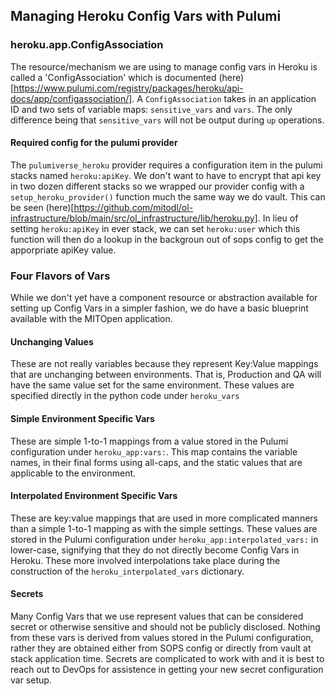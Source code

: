 
## Managing Heroku Config Vars with Pulumi

### heroku.app.ConfigAssociation

The resource/mechanism we are using to manage config vars in Heroku is called a 'ConfigAssociation' which is documented (here)[https://www.pulumi.com/registry/packages/heroku/api-docs/app/configassociation/]. A `ConfigAssociation` takes in an application ID and two sets of variable maps: `sensitive_vars` and `vars`. The only difference being that `sensitive_vars` will not be output during `up` operations.

#### Required config for the pulumi provider

The `pulumiverse_heroku` provider requires a configuration item in the pulumi stacks named `heroku:apiKey`. We don't want to have to encrypt that api key in two dozen different stacks so we wrapped our provider config with a `setup_heroku_provider()` function much the same way we do vault. This can be seen (here)[https://github.com/mitodl/ol-infrastructure/blob/main/src/ol_infrastructure/lib/heroku.py]. In lieu of setting `heroku:apiKey` in ever stack, we can set `heroku:user` which this function will then do a lookup in the backgroun out of sops config to get the apporpriate apiKey value.

### Four Flavors of Vars

While we don't yet have a component resource or abstraction available for setting up Config Vars in a simpler fashion, we do have a basic blueprint available with the MITOpen application.

#### Unchanging Values

These are not really variables because they represent Key:Value mappings that are unchanging between environments. That is, Production and QA will have the same value set for the same environment. These values are specified directly in the python code under `heroku_vars`

#### Simple Environment Specific Vars

These are simple 1-to-1 mappings from a value stored in the Pulumi configuration under `heroku_app:vars:`. This map contains the variable names, in their final forms using all-caps, and the static values that are applicable to the environment.

#### Interpolated Environment Specific Vars

These are key:value mappings that are used in more complicated manners than a simple 1-to-1 mapping as with the simple settings. These values are stored in the Pulumi configuration under `heroku_app:interpolated_vars:` in lower-case, signifying that they do not directly become Config Vars in Heroku. These more involved interpolations take place during the construction of the `heroku_interpolated_vars` dictionary.

#### Secrets

Many Config Vars that we use represent values that can be considered secret or otherwise sensitive and should not be publicly disclosed. Nothing from these vars is derived from values stored in the Pulumi configuration, rather they are obtained either from SOPS config or directly from vault at stack application time. Secrets are complicated to work with and it is best to reach out to DevOps for assistence in getting your new secret configuration var setup.
